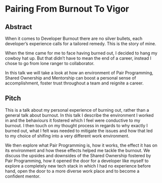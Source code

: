 # Pairing From Burnout To Vigor

## Abstract
When it comes to Developer Burnout there are no silver bullets, each developer’s experience calls for a tailored remedy.
This is the story of mine.

When the time came for me to face having burned out, I decided to hang my cowboy hat up.
But that didn’t have to mean the end of a career, instead I chose to go from lone ranger to collaborator.

In this talk we will take a look at how an environment of Pair Programming, Shared Ownership and Mentorship can boost a personal sense of accomplishment, foster trust throughout a team and reignite a career.

## Pitch
This is a talk about my personal experience of burning out, rather than a general talk about burnout.
In this talk I describe the environment I worked in and the behaviours it fostered which I feel were conductive to my burnout.
I then touch on my thought process in regards to why exactly I burned out, what I felt was needed to mitigate the issues and how that led to my choice of shifing into a very different work environment.

We then explore what Pair Programming is, how it works, the effect it has on its environment and how these effects helped me tackle the burnout.
We discuss the upsides and downsides of the Shared Ownership fostered by Pair Programming, how it opened the door for a developer like myself to explore a completely new tech stack in which I had no experience before hand, open the door to a more diverse work place and to become a confident mentor.